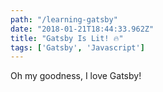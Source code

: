 ```yaml
---
path: "/learning-gatsby"
date: "2018-01-21T18:44:33.962Z"
title: "Gatsby Is Lit! 🔥"
tags: ['Gatsby', 'Javascript']
---
```


Oh my goodness, I love Gatsby!
